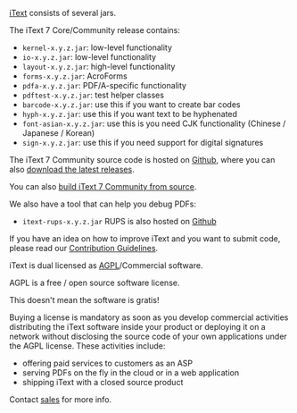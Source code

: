 [iText][itext] consists of several jars.

The iText 7 Core/Community release contains:
- ```kernel-x.y.z.jar```: low-level functionality
- ```io-x.y.z.jar```:  low-level functionality
- ```layout-x.y.z.jar```: high-level functionality
- ```forms-x.y.z.jar```: AcroForms
- ```pdfa-x.y.z.jar```: PDF/A-specific functionality
- ```pdftest-x.y.z.jar```: test helper classes
- ```barcode-x.y.z.jar```: use this if you want to create bar codes
- ```hyph-x.y.z.jar```: use this if you want text to be hyphenated
- ```font-asian-x.y.z.jar```: use this is you need CJK functionality (Chinese / Japanese / Korean)
- ```sign-x.y.z.jar```: use this if you need support for digital signatures

The iText 7 Community source code is hosted on [Github][github], where you can also [download the latest releases][latest].

You can also [build iText 7 Community from source][building].

We also have a tool that can help you debug PDFs:
- ```itext-rups-x.y.z.jar```
RUPS is also hosted on [Github][github-rups]

If you have an idea on how to improve iText and you want to submit code,
please read our [Contribution Guidelines][contributing].

iText is dual licensed as [AGPL][agpl]/Commercial software.

AGPL is a free / open source software license.

This doesn't mean the software is gratis!

Buying a license is mandatory as soon as you develop commercial activities
distributing the iText software inside your product or deploying it on a network
without disclosing the source code of your own applications under the AGPL license.
These activities include:
- offering paid services to customers as an ASP
- serving PDFs on the fly in the cloud or in a web application
- shipping iText with a closed source product

Contact [sales] for more info.

[agpl]: LICENSE.md
[building]: BUILDING.md
[contributing]: CONTRIBUTING.md
[extrajars]: EXTRAJARS.md
[itext]: http://itextpdf.com/
[github]: https://github.com/itext/itext7
[latest]: https://github.com/itext/itext7/releases/latest
[github-rups]: http://github.com/itext/rups
[sales]: http://itextpdf.com/sales